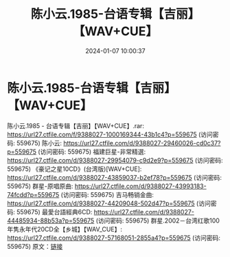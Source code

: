 ﻿---
title: 陈小云.1985-台语专辑【吉丽】【WAV+CUE】
date: 2024-01-07 10:00:37
categories: 闽南语(台语)
tags: 华语中文
---
# 陈小云.1985-台语专辑【吉丽】【WAV+CUE】

陈小云.1985 - 台语专辑【吉丽】【WAV+CUE】.rar:
https://url27.ctfile.com/f/9388027-1000169344-43b1c4?p=559675
(访问密码: 559675)
陈小云: https://url27.ctfile.com/d/9388027-29460026-cd0c37?p=559675
(访问密码: 559675)
福建巨星-非常精選: https://url27.ctfile.com/d/9388027-29954079-c9d2e9?p=559675
(访问密码: 559675)
《豪记之星10CD》(台湾版)[WAV+CUE]: https://url27.ctfile.com/d/9388027-43859037-b2ef78?p=559675
(访问密码: 559675)
群星-原唱原曲: https://url27.ctfile.com/d/9388027-43993183-74fcdd?p=559675
(访问密码: 559675)
吉马畅销金曲: https://url27.ctfile.com/d/9388027-44209048-502d47?p=559675
(访问密码: 559675)
最愛台語經典6CD: https://url27.ctfile.com/d/9388027-44485934-88b53a?p=559675
(访问密码: 559675)
群星.2002－台湾红歌100年隽永年代20CD全【乡城】【WAV_CUE】: https://url27.ctfile.com/d/9388027-57168051-2855a4?p=559675
(访问密码: 559675)
原文：[链接](https://blog.sina.com.cn/s/blog_1647c7e7601031440.html)